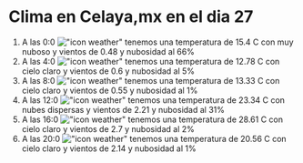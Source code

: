 # Clima en Celaya,mx en el dia 27

1. A las 0:0 !["icon weather"](http://openweathermap.org/img/w/04n.png) tenemos una temperatura de 15.4 C con muy nuboso y  vientos de 0.48 y nubosidad al 66%
1. A las 4:0 !["icon weather"](http://openweathermap.org/img/w/01n.png) tenemos una temperatura de 12.78 C con cielo claro y  vientos de 0.6 y nubosidad al 5%
1. A las 8:0 !["icon weather"](http://openweathermap.org/img/w/01d.png) tenemos una temperatura de 13.33 C con cielo claro y  vientos de 0.55 y nubosidad al 1%
1. A las 12:0 !["icon weather"](http://openweathermap.org/img/w/03d.png) tenemos una temperatura de 23.34 C con nubes dispersas y  vientos de 2.21 y nubosidad al 31%
1. A las 16:0 !["icon weather"](http://openweathermap.org/img/w/01d.png) tenemos una temperatura de 28.61 C con cielo claro y  vientos de 2.7 y nubosidad al 2%
1. A las 20:0 !["icon weather"](http://openweathermap.org/img/w/01n.png) tenemos una temperatura de 20.56 C con cielo claro y  vientos de 2.14 y nubosidad al 1%
